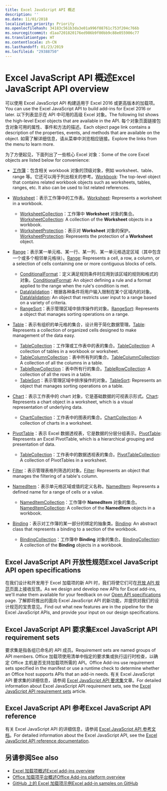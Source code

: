 ```yaml
---
title: Excel JavaScript API 概述
description: ''
ms.date: 11/01/2018
localization_priority: Priority
ms.openlocfilehash: 34183c561b3da3e01a996f08761c753f204c766b
ms.sourcegitcommit: d1aa7201820176ed986b9f00bb9c88e055906c77
ms.translationtype: HT
ms.contentlocale: zh-CN
ms.lasthandoff: 01/23/2019
ms.locfileid: "29388750"
---
```

# <a name="excel-javascript-api-overview"></a><span data-ttu-id="bd2e5-102">Excel JavaScript API 概述</span><span class="sxs-lookup"><span data-stu-id="bd2e5-102">Excel JavaScript API overview</span></span>

<span data-ttu-id="bd2e5-103">可以使用 Excel JavaScript API 构建适用于 Excel 2016 或更高版本的加载项。</span><span class="sxs-lookup"><span data-stu-id="bd2e5-103">You can use the Excel JavaScript API to build add-ins for Excel 2016 or later.</span></span> <span data-ttu-id="bd2e5-104">以下列表显示在 API 中可用的高级 Excel 对象。</span><span class="sxs-lookup"><span data-stu-id="bd2e5-104">The following list shows the high-level Excel objects that are available in the API.</span></span> <span data-ttu-id="bd2e5-105">每个对象页面链接包含对象可用的属性、事件和方法的描述。</span><span class="sxs-lookup"><span data-stu-id="bd2e5-105">Each object page link contains a description of the properties, events, and methods that are available on the object.</span></span> <span data-ttu-id="bd2e5-106">如需了解详细信息，请从菜单中浏览相应链接。</span><span class="sxs-lookup"><span data-stu-id="bd2e5-106">Explore the links from the menu to learn more.</span></span>

<span data-ttu-id="bd2e5-107">为了方便起见，下面列出了一些核心 Excel 对象：</span><span class="sxs-lookup"><span data-stu-id="bd2e5-107">Some of the core Excel objects are listed below for convenience:</span></span> 

- <span data-ttu-id="bd2e5-108">[工作簿](/javascript/api/excel/excel.workbook)：包含相关 workbook 对象的顶级对象，例如 worksheet、table、range 等。它还可以用于列出相关的参考。</span><span class="sxs-lookup"><span data-stu-id="bd2e5-108">[Workbook](/javascript/api/excel/excel.workbook): The top-level object that contains related workbook objects such as worksheets, tables, ranges, etc. It also can be used to list related references.</span></span>

- <span data-ttu-id="bd2e5-109">[Worksheet](/javascript/api/excel/excel.worksheet)：表示工作簿中的工作表。</span><span class="sxs-lookup"><span data-stu-id="bd2e5-109">[Worksheet](/javascript/api/excel/excel.worksheet): Represents a worksheet in a workbook.</span></span> 
    - <span data-ttu-id="bd2e5-110">[WorksheetCollection](/javascript/api/excel/excel.worksheetcollection)：工作簿中 **Worksheet** 对象的集合。</span><span class="sxs-lookup"><span data-stu-id="bd2e5-110">[WorksheetCollection](/javascript/api/excel/excel.worksheetcollection): A collection of the **Worksheet** objects in a workbook.</span></span>
    - <span data-ttu-id="bd2e5-111">[WorksheetProtection](/javascript/api/excel/excel.worksheetprotection)：表示对 **Worksheet** 对象的保护。</span><span class="sxs-lookup"><span data-stu-id="bd2e5-111">[WorksheetProtection](/javascript/api/excel/excel.worksheetprotection): Represents the protection of a **Worksheet** object.</span></span>

- <span data-ttu-id="bd2e5-112">[Range](/javascript/api/excel/excel.range)：表示某一单元格、某一行、某一列、某一单元格选定区域（其中包含一个或多个相邻单元格块）。</span><span class="sxs-lookup"><span data-stu-id="bd2e5-112">[Range](/javascript/api/excel/excel.range): Represents a cell, a row, a column, or a selection of cells containing one or more contiguous blocks of cells.</span></span>
    - <span data-ttu-id="bd2e5-113">[ConditionalFormat](/javascript/api/excel/excel.conditionalformat)：定义满足规则条件时应用到该区域的规则和格式的对象。</span><span class="sxs-lookup"><span data-stu-id="bd2e5-113">[ConditionalFormat](/javascript/api/excel/excel.conditionalformat): An object defining a rule and a format applied to the range when the rule's condition is met.</span></span>
    - <span data-ttu-id="bd2e5-114">[DataValidation](/javascript/api/excel/excel.datavalidation)：根据各种条件将用户输入限制在某个区域内的对象。</span><span class="sxs-lookup"><span data-stu-id="bd2e5-114">[DataValidation](/javascript/api/excel/excel.datavalidation): An object that restricts user input to a range based on a variety of criteria.</span></span>
    - <span data-ttu-id="bd2e5-115">[RangeSort](/javascript/api/excel/excel.rangesort)：表示管理区域中排序操作的对象。</span><span class="sxs-lookup"><span data-stu-id="bd2e5-115">[RangeSort](/javascript/api/excel/excel.rangesort): Represents a object that manages sorting operations on a range.</span></span>

- <span data-ttu-id="bd2e5-116">[Table](/javascript/api/excel/excel.table)：表示有组织的单元格的集合，设计用于简化数据管理。</span><span class="sxs-lookup"><span data-stu-id="bd2e5-116">[Table](/javascript/api/excel/excel.table): Represents a collection of organized cells designed to make management of the data easy.</span></span>
    - <span data-ttu-id="bd2e5-117">[TableCollection](/javascript/api/excel/excel.tablecollection)：工作簿或工作表中的表的集合。</span><span class="sxs-lookup"><span data-stu-id="bd2e5-117">[TableCollection](/javascript/api/excel/excel.tablecollection): A collection of tables in a workbook or worksheet.</span></span>
    - <span data-ttu-id="bd2e5-118">[TableColumnCollection](/javascript/api/excel/excel.tablecolumncollection)：表中所有列的集合。</span><span class="sxs-lookup"><span data-stu-id="bd2e5-118">[TableColumnCollection](/javascript/api/excel/excel.tablecolumncollection): A collection of all the columns in a table.</span></span>
    - <span data-ttu-id="bd2e5-119">[TableRowCollection](/javascript/api/excel/excel.tablerowcollection)：表中所有行的集合。</span><span class="sxs-lookup"><span data-stu-id="bd2e5-119">[TableRowCollection](/javascript/api/excel/excel.tablerowcollection): A collection of all the rows in a table.</span></span>
    - <span data-ttu-id="bd2e5-120">[TableSort](/javascript/api/excel/excel.tablesort)：表示管理区域中排序操作的对象。</span><span class="sxs-lookup"><span data-stu-id="bd2e5-120">[TableSort](/javascript/api/excel/excel.tablesort): Represents an object that manages sorting operations on a table.</span></span>

- <span data-ttu-id="bd2e5-121">[Chart](/javascript/api/excel/excel.chart)：表示工作表中的 chart 对象，它是基础数据的可视表示形式。</span><span class="sxs-lookup"><span data-stu-id="bd2e5-121">[Chart](/javascript/api/excel/excel.chart): Represents a chart object in a worksheet, which is a visual representation of underlying data.</span></span>
    - <span data-ttu-id="bd2e5-122">[ChartCollection](/javascript/api/excel/excel.chartcollection)：工作表中的图表的集合。</span><span class="sxs-lookup"><span data-stu-id="bd2e5-122">[ChartCollection](/javascript/api/excel/excel.chartcollection): A collection of charts in a worksheet.</span></span>
    
- <span data-ttu-id="bd2e5-123">[PivotTable](/javascript/api/excel/excel.pivottable)：表示 Excel 数据透视表，它是数据的分层分组表示。</span><span class="sxs-lookup"><span data-stu-id="bd2e5-123">[PivotTable](/javascript/api/excel/excel.pivottable): Represents an Excel PivotTable, which is a hierarchical grouping and presentation of data.</span></span> 
    - <span data-ttu-id="bd2e5-124">[TableCollection](/javascript/api/excel/excel.pivottablecollection)：工作表中的数据透视表的集合。</span><span class="sxs-lookup"><span data-stu-id="bd2e5-124">[PivotTableCollection](/javascript/api/excel/excel.pivottablecollection): A collection of PivotTables in a worksheet.</span></span>

- <span data-ttu-id="bd2e5-125">[Filter](/javascript/api/excel/excel.filter)：表示管理表格列筛选的对象。</span><span class="sxs-lookup"><span data-stu-id="bd2e5-125">[Filter](/javascript/api/excel/excel.filter): Represents an object that manages the filtering of a table's column.</span></span>

- <span data-ttu-id="bd2e5-126">[NamedItem](/javascript/api/excel/excel.nameditem)：表示单元格区域或值的定义名称。</span><span class="sxs-lookup"><span data-stu-id="bd2e5-126">[NamedItem](/javascript/api/excel/excel.nameditem): Represents a defined name for a range of cells or a value.</span></span> 
    - <span data-ttu-id="bd2e5-127">[NamedItemCollection](/javascript/api/excel/excel.nameditemcollection)：工作簿中 **NamedItem** 对象的集合。</span><span class="sxs-lookup"><span data-stu-id="bd2e5-127">[NamedItemCollection](/javascript/api/excel/excel.nameditemcollection): A collection of the **NamedItem** objects in a workbook.</span></span>

- <span data-ttu-id="bd2e5-128">[Binding](/javascript/api/excel/excel.binding)：表示对工作簿的某一部分的绑定的抽象类。</span><span class="sxs-lookup"><span data-stu-id="bd2e5-128">[Binding](/javascript/api/excel/excel.binding): An abstract class that represents a binding to a section of the workbook.</span></span>
    - <span data-ttu-id="bd2e5-129">[BindingCollection](/javascript/api/excel/excel.bindingcollection)：工作簿中 **Binding** 对象的集合。</span><span class="sxs-lookup"><span data-stu-id="bd2e5-129">[BindingCollection](/javascript/api/excel/excel.bindingcollection): A collection of the **Binding** objects in a workbook.</span></span>

## <a name="excel-javascript-api-open-specifications"></a><span data-ttu-id="bd2e5-130">Excel JavaScript API 开放性规范</span><span class="sxs-lookup"><span data-stu-id="bd2e5-130">Excel JavaScript API open specifications</span></span>

<span data-ttu-id="bd2e5-131">在我们设计和开发用于 Excel 加载项的新 API 时，我们将使它们可在[开放 API 规范](../openspec.md)页面上接收反馈。</span><span class="sxs-lookup"><span data-stu-id="bd2e5-131">As we design and develop new APIs for Excel add-ins, we'll make them available for your feedback on our [Open API specifications](../openspec.md) page.</span></span> <span data-ttu-id="bd2e5-132">了解即将推出的面向 Excel JavaScript API 的新功能，并提供对我们的设计规范的宝贵意见。</span><span class="sxs-lookup"><span data-stu-id="bd2e5-132">Find out what new features are in the pipeline for the Excel JavaScript APIs, and provide your input on our design specifications.</span></span>

## <a name="excel-javascript-api-requirement-sets"></a><span data-ttu-id="bd2e5-133">Excel JavaScript API 要求集</span><span class="sxs-lookup"><span data-stu-id="bd2e5-133">Excel JavaScript API requirement sets</span></span>

<span data-ttu-id="bd2e5-134">要求集是指各组已命名的 API 成员。</span><span class="sxs-lookup"><span data-stu-id="bd2e5-134">Requirement sets are named groups of API members.</span></span> <span data-ttu-id="bd2e5-135">Office 加载项使用清单中指定的要求集或执行运行时检查，以确定 Office 主机是否支持加载项所需的 API。</span><span class="sxs-lookup"><span data-stu-id="bd2e5-135">Office Add-ins use requirement sets specified in the manifest or use a runtime check to determine whether an Office host supports APIs that an add-in needs.</span></span> <span data-ttu-id="bd2e5-136">有关 Excel JavaScript API 要求集的详细信息，请参阅 [Excel JavaScript API 要求集](../requirement-sets/excel-api-requirement-sets.md)文章。</span><span class="sxs-lookup"><span data-stu-id="bd2e5-136">For detailed information about Excel JavaScript API requirement sets, see the [Excel JavaScript API requirement sets](../requirement-sets/excel-api-requirement-sets.md) article.</span></span>

## <a name="excel-javascript-api-reference"></a><span data-ttu-id="bd2e5-137">Excel JavaScript API 参考</span><span class="sxs-lookup"><span data-stu-id="bd2e5-137">Excel JavaScript API reference</span></span>

<span data-ttu-id="bd2e5-138">有关 Excel JavaScript API 的详细信息，请参阅 [Excel JavaScript API 参考文档](/javascript/api/excel)。</span><span class="sxs-lookup"><span data-stu-id="bd2e5-138">For detailed information about the Excel JavaScript API, see the [Excel JavaScript API reference documentation](/javascript/api/excel).</span></span>

## <a name="see-also"></a><span data-ttu-id="bd2e5-139">另请参阅</span><span class="sxs-lookup"><span data-stu-id="bd2e5-139">See also</span></span>

- [<span data-ttu-id="bd2e5-140">Excel 加载项概述</span><span class="sxs-lookup"><span data-stu-id="bd2e5-140">Excel add-ins overview</span></span>](https://docs.microsoft.com/office/dev/add-ins/excel/excel-add-ins-overview)
- [<span data-ttu-id="bd2e5-141">Office 加载项平台概述</span><span class="sxs-lookup"><span data-stu-id="bd2e5-141">Office Add-ins platform overview</span></span>](https://docs.microsoft.com/office/dev/add-ins/overview/office-add-ins)
- [<span data-ttu-id="bd2e5-142">GitHub 上的 Excel 加载项示例</span><span class="sxs-lookup"><span data-stu-id="bd2e5-142">Excel add-in samples on GitHub</span></span>](https://github.com/OfficeDev?utf8=%E2%9C%93&q=Excel)
